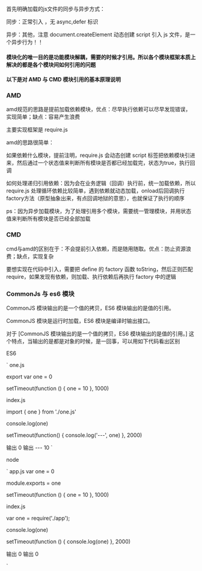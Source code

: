 首先明确加载的js文件的同步与异步方式：

同步：正常引入 <scirpt>，无 async,defer 标识

异步：其他，注意 document.createElement 动态创建 script 引入 js 文件，是一个异步行为！！

#### 模块化的唯一目的是功能模块解耦，需要的时候才引用。所以各个模块框架本质上解决的都是各个模块间如何引用的问题

#### 以下是对 AMD 与 CMD 模块引用的基本原理说明

### AMD

amd规范的思路是提前加载依赖模块，优点：尽早执行依赖可以尽早发现错误，实现简单；缺点：容易产生浪费

主要实现框架是 require.js

amd的思路很简单：

如果依赖什么模块，提前注明，require.js 会动态创建 script 标签把依赖模块引进来，然后通过一个状态值来判断所有模块是否都已经加载完，状态为true，执行回调

如何处理递归引用依赖：因为会在业务逻辑（回调）执行前，统一加载依赖，所以 require.js 处理循环依赖比较简单，遇到依赖就动态加载，onload后回调执行 factory方法（原型抽象出来，有点回调地狱的意思），也就保证了执行的顺序

ps：因为异步加载模块，为了处理引用多个模块，需要统一管理模块，并用状态值来判断所有模块是否已经全部加载

### CMD

cmd与amd的区别在于：不会提前引入依赖，而是随用随取。优点：防止资源浪费；缺点，实现复杂

要想实现在代码中引入，需要把 define 的 factory 函数 toString，然后正则匹配 require，如果发现有依赖，则加载、执行依赖后再执行 factory 中的逻辑

### CommonJs 与 es6 模块

CommonJS 模块输出的是一个值的拷贝，ES6 模块输出的是值的引用。

CommonJS 模块是运行时加载，ES6 模块是编译时输出接口。

对于 [CommonJS 模块输出的是一个值的拷贝，ES6 模块输出的是值的引用。] 这个特点，当输出的是都是对象的时候，是一回事，可以用如下代码看出区别

ES6 


`
one.js

export var one = 0

setTimeout(function () {
    one = 10
}, 1000)

index.js

import { one } from './one.js'

console.log(one)

setTimeout(function() {
    console.log('---', one)
}, 2000)

输出 0
输出 --- 10
`

node

`
app.js
var one = 0

module.exports = one

setTimeout(function () {
    one = 10
}, 1000)

index.js

var one = require('./app');

console.log(one)

setTimeout(function () {
    console.log(one)
}, 2000)

输出 0
输出 0

`









